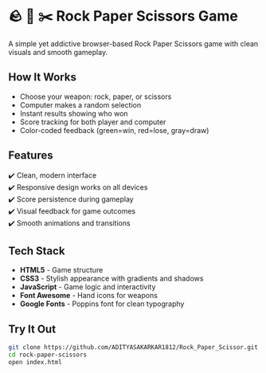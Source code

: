 # 🪨 📄 ✂️ Rock Paper Scissors Game

A simple yet addictive browser-based Rock Paper Scissors game with clean visuals and smooth gameplay.

## How It Works

- Choose your weapon: rock, paper, or scissors
- Computer makes a random selection
- Instant results showing who won
- Score tracking for both player and computer
- Color-coded feedback (green=win, red=lose, gray=draw)

## Features

✔️ Clean, modern interface  
✔️ Responsive design works on all devices  
✔️ Score persistence during gameplay  
✔️ Visual feedback for game outcomes  
✔️ Smooth animations and transitions  

## Tech Stack

- **HTML5** - Game structure
- **CSS3** - Stylish appearance with gradients and shadows
- **JavaScript** - Game logic and interactivity
- **Font Awesome** - Hand icons for weapons
- **Google Fonts** - Poppins font for clean typography

## Try It Out

```bash
git clone https://github.com/ADITYASAKARKAR1812/Rock_Paper_Scissor.git
cd rock-paper-scissors
open index.html